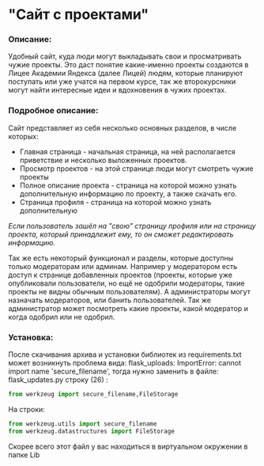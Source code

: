 # "Сайт с проектами"

### Описание:

Удобный сайт, куда люди могут выкладывать свои и просматривать чужие проекты. Это даст понятие какие-именно проекты создаются в Лицее Академии Яндекса (далее Лицей) людям, которые планируют поступать или уже учатся на первом курсе, так же второкурсники могут найти интересные идеи и вдохновения в чужих проектах.

### Подробное описание:

Сайт представляет из себя несколько основных разделов, в числе которых:

- Главная страница - начальная страница, на ней располагается приветствие и несколько выложенных проектов.
- Просмотр проектов - на этой странице люди могут смотреть чужие проекты
- Полное описание проекта - страница на которой можно узнать дополнительную информацию по проекту, а также скачать его.
- Страница профиля - страница на которой можно узнать дополнительную

*Если пользователь зашёл на "свою" страницу профиля или на страницу проекта, который принадлежит ему, то он сможет редактировать информацию.*

Так же есть некоторый функционал и разделы, которые доступны только модераторам или админам. Например у модератором есть доступ к странице добавленных проектов (проекты, которые уже опубликовали пользователи, но ещё не одобрили модераторы, такие проекты не видны обычным пользователям). А администраторы могут назначать модераторов, или банить пользователей. Так же администратор может посмотреть какие проекты, какой модератор и когда одобрил или не одобрил.

### Установка:

После скачивания архива и установки библиотек из requirements.txt может возникнуть проблема вида:  flask_uploads: ImportError: cannot import name 'secure_filename', тогда нужно заменить в файле: flask_updates.py строку (26) :

```python
from werkzeug import secure_filename,FileStorage
```

На строки:

```python
from werkzeug.utils import secure_filename
from werkzeug.datastructures import FileStorage
```

Скорее всего этот файл у вас находиться в виртуальном окружении в папке Lib
